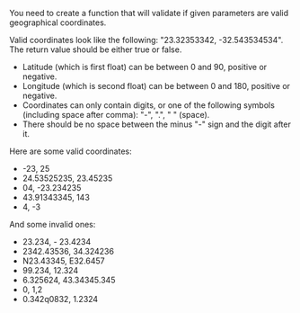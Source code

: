 You need to create a function that will validate if given parameters are valid geographical coordinates.

Valid coordinates look like the following: "23.32353342, -32.543534534". The return value should be either true or false.

- Latitude (which is first float) can be between 0 and 90, positive or negative.
- Longitude (which is second float) can be between 0 and 180, positive or negative.
- Coordinates can only contain digits, or one of the following symbols (including space after comma): "-", ".", " " (space).
- There should be no space between the minus "-" sign and the digit after it.

Here are some valid coordinates:

- -23, 25
- 24.53525235, 23.45235
- 04, -23.234235
- 43.91343345, 143
- 4, -3

And some invalid ones:

- 23.234, - 23.4234
- 2342.43536, 34.324236
- N23.43345, E32.6457
- 99.234, 12.324
- 6.325624, 43.34345.345
- 0, 1,2
- 0.342q0832, 1.2324

